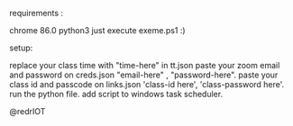 requirements :

chrome 86.0
python3
just execute exeme.ps1 :)

setup:

replace your class time with "time-here" in tt.json
paste your zoom email and password on creds.json "email-here" , "password-here".
paste your class id and passcode on links.json 'class-id here', 'class-password here'.
run the python file.
add script to windows task scheduler.

@redrIOT
